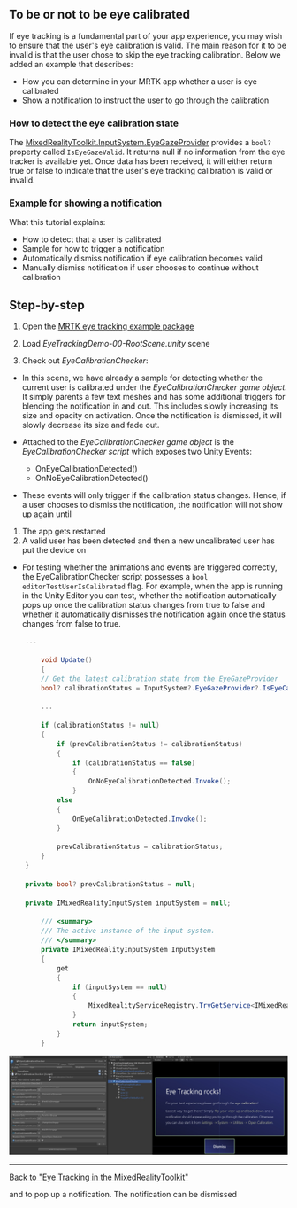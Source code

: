 ## To be or not to be eye calibrated

If eye tracking is a fundamental part of your app experience, you may wish to ensure that the user's eye calibration is valid.
The main reason for it to be invalid is that the user chose to skip the eye tracking calibration. 
Below we added an example that describes:
- How you can determine in your MRTK app whether a user is eye calibrated
- Show a notification to instruct the user to go through the calibration

### How to detect the eye calibration state 

The [MixedRealityToolkit.InputSystem.EyeGazeProvider](EyeTracking_EyeGazeProvider.md) provides a ```bool?``` property called ```IsEyeGazeValid```.
It returns null if no information from the eye tracker is available yet.
Once data has been received, it will either return true or false to indicate that the user's eye tracking calibration is valid or invalid.


### Example for showing a notification

What this tutorial explains:
- How to detect that a user is calibrated
- Sample for how to trigger a notification
- Automatically dismiss notification if eye calibration becomes valid
- Manually dismiss notification if user chooses to continue without calibration

## Step-by-step

1. Open the [MRTK eye tracking example package](https://github.com/Microsoft/MixedRealityToolkit-Unity/tree/mrtk_release/Assets/MixedRealityToolkit.Examples/Demos/EyeTracking)

2. Load _EyeTrackingDemo-00-RootScene.unity_ scene

3. Check out _EyeCalibrationChecker_:
- In this scene, we have already a sample for detecting whether the current user is calibrated under the *_EyeCalibrationChecker_ game object*. 
It simply parents a few text meshes and has some additional triggers for blending the notification in and out.
This includes slowly increasing its size and opacity on activation. 
Once the notification is dismissed, it will slowly decrease its size and fade out.

- Attached to the *_EyeCalibrationChecker_ game object* is the *_EyeCalibrationChecker_ script* which exposes two Unity Events:
	- OnEyeCalibrationDetected()
	- OnNoEyeCalibrationDetected()

- These events will only trigger if the calibration status changes. 
Hence, if a user chooses to dismiss the notification, the notification will not show up again until
1) The app gets restarted
2) A valid user has been detected and then a new uncalibrated user has put the device on

- For testing whether the animations and events are triggered correctly, the EyeCalibrationChecker script possesses a ```bool editorTestUserIsCalibrated``` flag.
For example, when the app is running in the Unity Editor you can test, whether the notification automatically pops up once the calibration status changes from true to false and
whether it automatically dismisses the notification again once the status changes from false to true.



```csharp
	...
        
        void Update()
        {
		// Get the latest calibration state from the EyeGazeProvider
		bool? calibrationStatus = InputSystem?.EyeGazeProvider?.IsEyeCalibrationValid;

		... 

		if (calibrationStatus != null)
		{
			if (prevCalibrationStatus != calibrationStatus)
			{
				if (calibrationStatus == false)
				{
					OnNoEyeCalibrationDetected.Invoke();
				}
			else
			{
				OnEyeCalibrationDetected.Invoke();
			}
			
			prevCalibrationStatus = calibrationStatus;
		}
	}

	private bool? prevCalibrationStatus = null;        
        
	private IMixedRealityInputSystem inputSystem = null;

        /// <summary>
        /// The active instance of the input system.
        /// </summary>
        private IMixedRealityInputSystem InputSystem
        {
            get
            {
                if (inputSystem == null)
                {
                    MixedRealityServiceRegistry.TryGetService<IMixedRealityInputSystem>(out inputSystem);
                }
                return inputSystem;
            }
        }
```

![Screenshot from eye calibration notification](../Images/EyeTracking/mrtk_et_calibration_notification_example.jpg)


---
[Back to "Eye Tracking in the MixedRealityToolkit"](EyeTracking_Main.md)



and to pop up a notification.
The notification can be dismissed